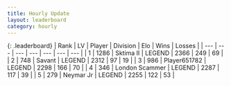 ```yaml
---
title: Hourly Update
layout: leaderboard
category: hourly
---
```


{: .leaderboard}
| Rank | LV | Player | Division | Elo | Wins | Losses |
| --- | --- | --- | --- | --- | --- | --- |
| <span data-change="0">1</span> | 1286 | <span title="ID: 402846">Sktima II</span> | LEGEND | <span data-change="0">2366</span> | <span data-change="0">249</span> | <span data-change="0">69</span> |
| <span data-change="0">2</span> | 748 | <span title="ID: 556277">Savant</span> | LEGEND | <span data-change="0">2312</span> | <span data-change="0">97</span> | <span data-change="0">19</span> |
| <span data-change="1">3</span> | 986 | <span title="ID: 651782">Player651782</span> | LEGEND | <span data-change="13">2298</span> | <span data-change="3">166</span> | <span data-change="0">70</span> |
| <span data-change="-1">4</span> | 346 | <span title="ID: 725085">London Scammer</span> | LEGEND | <span data-change="0">2287</span> | <span data-change="0">117</span> | <span data-change="0">39</span> |
| <span data-change="0">5</span> | 279 | <span title="ID: 396909">Neymar Jr</span> | LEGEND | <span data-change="0">2255</span> | <span data-change="0">122</span> | <span data-change="0">53</span> |